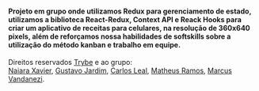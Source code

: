 
#### Projeto em grupo onde utilizamos Redux para gerenciamento de estado, utilizamos a biblioteca React-Redux, Context API e Reack Hooks para criar um aplicativo de receitas para celulares, na resolução de 360x640 pixels, além de reforçamos nossa habilidades de softskills sobre a utilização do método kanban e trabalho em equipe.

Direitos reservados  <a href="https://github.com/trybe-tech-ops">Trybe<a> e ao grupo: <br>
<a href="https://github.com/naiaraxavier">Naiara Xavier<a>,
<a href="https://github.com/gasjardim">Gustavo Jardim<a>,
<a href="https://github.com/carlosleal89">Carlos Leal<a>,
<a href="https://github.com/theussramos">Matheus Ramos<a>,
<a href="https://github.com/MarcusVandanezi">Marcus Vandanezi<a>.




